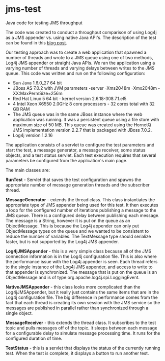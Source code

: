 # jms-test
Java code for testing JMS throughput

The code was created to conduct a throughput comparison of using Log4j as a JMS appender vs. using native Java API's.  The description of the test can be found in this [blog post](https://kobatera.com/f/log4j-jms-appender-performance-results).

Our testing approach was to create a web application that spawned a number of threads and wrote to a JMS queue using one of two methods, Log4j JMS appender or straight Java APIs.  We ran the application using a varying number of threads and varying delays between writes to the JMS queue.  This code was written and run on the following configuration:

- Sun Java 1.6.0_27 64 bit
- JBoss AS 7.0.2 with JVM parameters  -server -Xms2048m -Xmx2048m -XX:MaxPermSize=256m
- Red Hat Linux 5 64 bit - kernel version  2.6.18-308.7.1.el5
- 4 Intel Xeon X6550 2.0GHz 8 core processors - 32 cores total with 32 GB RAM
- The JMS queue was in the same JBoss instance where the web application was running.  It was a persistent queue using a file store with maximum size of 50 MB.  This queue was created using the HornetQ JMS implementation version 2.2.7 that is packaged with JBoss 7.0.2.
- Log4j version 1.2.16

The application consists of a servlet to configure the test parameters and start the test, a message generator, a message receiver, some status objects, and a test status servlet.  Each test execution requires that several parameters be configured from the application's main page.

The main classes are:

**RunTest** - Servlet that saves the test configuration and spawns the appropriate number of message generation threads and the subscriber thread.

**MessageGenerator** - extends the thread class.  This class instantiates the appropriate type of JMS appender being used for this test.  It then executes a loop for the configured number of iterations publishing a message to the JMS queue. There is a configured delay between publishing each message.  The message is a String, however it is put on the queue as an ObjectMessage.  This is because the Log4j appender can only put ObjectMessage types on the queue and we wanted to be consistent to reduce the number of variables.  The TextMessage type should serialize faster, but is not supported by the Log4j JMS appender.

**Log4jJMSAppender** - this is a very simple class because all of the JMS connection information is in the Log4j configuration file.  This is also where the performance issue with the Log4j appender is seen.  Each thread refers to the single instance of the Log4j JMS appender, and access to write to that appender is synchronized.  The message that is put on the queue is an ObjectMessage and is of type org.apache.log4j.spi.LoggingEvent.

**NativeJMSAppender** - this class looks more complicated than the Log4jJMSAppender, but it really just contains the same items that are in the Log4j configuration file.  The big difference in performance comes from the fact that each thread is creating its own session with the JMS service so the messages are published in parallel rather than synchronized through a single object.

**MessageReceiver** - this extends the thread class.  It subscribes to the test topic and pulls messages off of the topic.  It sleeps between each message for a configurable delay to simulate message processing time.  It runs for the configured duration of time.

**TestStatus** - this is a servlet that displays the status of the currently running test.  When the test is complete, it displays a button to run another test. 
